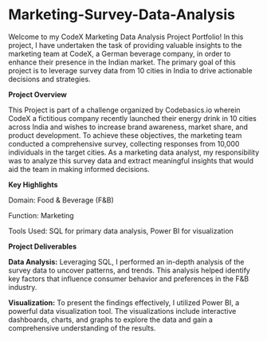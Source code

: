 # Marketing-Survey-Data-Analysis

Welcome to my CodeX Marketing Data Analysis Project Portfolio! In this project, I have undertaken the task of providing valuable insights to the marketing team at CodeX,  a German beverage company, in order to enhance their presence in the Indian market. The primary goal of this project is to leverage survey data from 10 cities in India to drive actionable decisions and strategies.

**Project Overview**

This Project is part of a challenge organized by Codebasics.io wherein CodeX a fictitious company recently launched their energy drink in 10 cities across India and wishes to increase brand awareness, market share, and product development. To achieve these objectives, the marketing team conducted a comprehensive survey, collecting responses from 10,000 individuals in the target cities. As a marketing data analyst, my responsibility was to analyze this survey data and extract meaningful insights that would aid the team in making informed decisions.

**Key Highlights**

Domain: Food & Beverage (F&B)

Function: Marketing

Tools Used: SQL for primary data analysis, Power BI for visualization

**Project Deliverables**

**Data Analysis:** Leveraging SQL, I performed an in-depth analysis of the survey data to uncover patterns, and trends. This analysis helped identify key factors that influence consumer behavior and preferences in the F&B industry.

**Visualization:** To present the findings effectively, I utilized Power BI, a powerful data visualization tool. The visualizations include interactive dashboards, charts, and graphs to explore the data and gain a comprehensive understanding of the results.
